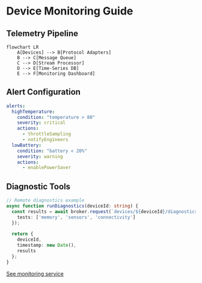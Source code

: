 # Device Monitoring Guide

## Telemetry Pipeline
```mermaid
flowchart LR
    A[Devices] --> B[Protocol Adapters]
    B --> C[Message Queue]
    C --> D[Stream Processor]
    D --> E[Time-Series DB]
    E --> F[Monitoring Dashboard]
```

## Alert Configuration
```yaml
alerts:
  highTemperature:
    condition: "temperature > 80"
    severity: critical
    actions:
      - throttleSampling
      - notifyEngineers
  lowBattery:
    condition: "battery < 20%"
    severity: warning  
    actions:
      - enablePowerSaver
```

## Diagnostic Tools
```typescript
// Remote diagnostics example
async function runDiagnostics(deviceId: string) {
  const results = await broker.request(`devices/${deviceId}/diagnostics`, {
    tests: ['memory', 'sensors', 'connectivity']
  });
  
  return {
    deviceId,
    timestamp: new Date(),
    results
  };
}
```

[See monitoring service](src/iot/utils/telemetry-service.ts)